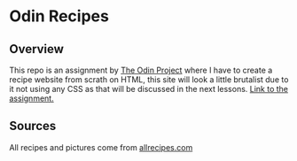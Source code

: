 # Odin Recipes
## Overview
This repo is an assignment by <a href="https://theodinproject.com/" target="_blank"> The Odin Project<a/> where I have to create a recipe website from scrath on HTML, this site will look a little brutalist due to it not using any CSS as that will be discussed in the next lessons.
<a href="https://www.theodinproject.com/lessons/foundations-recipes"> Link to the assignment.<a/>

## Sources
All recipes and pictures come from <a href="https://www.allrecipes.com/" target="_blank">allrecipes.com<a/>